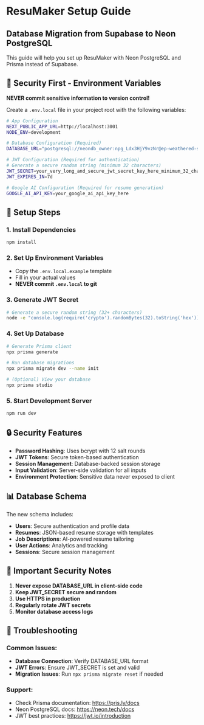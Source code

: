 # ResuMaker Setup Guide

## Database Migration from Supabase to Neon PostgreSQL

This guide will help you set up ResuMaker with Neon PostgreSQL and Prisma instead of Supabase.

## 🔐 Security First - Environment Variables

**NEVER commit sensitive information to version control!**

Create a `.env.local` file in your project root with the following variables:

```bash
# App Configuration
NEXT_PUBLIC_APP_URL=http://localhost:3001
NODE_ENV=development

# Database Configuration (Required)
DATABASE_URL="postgresql://neondb_owner:npg_Ldx3HjY9vzNr@ep-weathered-salad-adbwtuy8-pooler.c-2.us-east-1.aws.neon.tech/neondb?sslmode=require&channel_binding=require"

# JWT Configuration (Required for authentication)
# Generate a secure random string (minimum 32 characters)
JWT_SECRET=your_very_long_and_secure_jwt_secret_key_here_minimum_32_characters
JWT_EXPIRES_IN=7d

# Google AI Configuration (Required for resume generation)
GOOGLE_AI_API_KEY=your_google_ai_api_key_here
```

## 🚀 Setup Steps

### 1. Install Dependencies
```bash
npm install
```

### 2. Set Up Environment Variables
- Copy the `.env.local.example` template
- Fill in your actual values
- **NEVER commit `.env.local` to git**

### 3. Generate JWT Secret
```bash
# Generate a secure random string (32+ characters)
node -e "console.log(require('crypto').randomBytes(32).toString('hex'))"
```

### 4. Set Up Database
```bash
# Generate Prisma client
npx prisma generate

# Run database migrations
npx prisma migrate dev --name init

# (Optional) View your database
npx prisma studio
```

### 5. Start Development Server
```bash
npm run dev
```

## 🔒 Security Features

- **Password Hashing**: Uses bcrypt with 12 salt rounds
- **JWT Tokens**: Secure token-based authentication
- **Session Management**: Database-backed session storage
- **Input Validation**: Server-side validation for all inputs
- **Environment Protection**: Sensitive data never exposed to client

## 📊 Database Schema

The new schema includes:
- **Users**: Secure authentication and profile data
- **Resumes**: JSON-based resume storage with templates
- **Job Descriptions**: AI-powered resume tailoring
- **User Actions**: Analytics and tracking
- **Sessions**: Secure session management

## 🚨 Important Security Notes

1. **Never expose DATABASE_URL in client-side code**
2. **Keep JWT_SECRET secure and random**
3. **Use HTTPS in production**
4. **Regularly rotate JWT secrets**
5. **Monitor database access logs**

## 🔧 Troubleshooting

### Common Issues:
- **Database Connection**: Verify DATABASE_URL format
- **JWT Errors**: Ensure JWT_SECRET is set and valid
- **Migration Issues**: Run `npx prisma migrate reset` if needed

### Support:
- Check Prisma documentation: https://pris.ly/docs
- Neon PostgreSQL docs: https://neon.tech/docs
- JWT best practices: https://jwt.io/introduction
